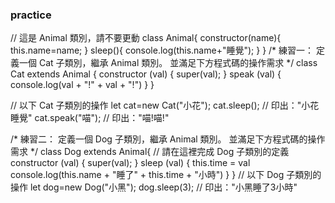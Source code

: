 ### practice
// 這是 Animal 類別，請不要更動
class Animal{
    constructor(name){
        this.name=name;
    }
    sleep(){
        console.log(this.name+"睡覺");
    }
}
/* 
練習一：
    定義一個 Cat 子類別，繼承 Animal 類別。
    並滿足下方程式碼的操作需求
*/
class Cat extends Animal {
    constructor (val) {
        super(val);
    }
    speak (val) {
        console.log(val + "!" + val + "!")
    }
}

// 以下 Cat 子類別的操作
let cat=new Cat("小花");
cat.sleep(); // 印出："小花睡覺"
cat.speak("喵"); // 印出："喵!喵!"

/*
練習二：
    定義一個 Dog 子類別，繼承 Animal 類別。
    並滿足下方程式碼的操作需求
*/
class Dog extends Animal{
    // 請在這裡完成 Dog 子類別的定義
    constructor (val) {
        super(val);
    }
    sleep (val) {
        this.time = val
        console.log(this.name + "睡了" + this.time + "小時")
    }
}
// 以下 Dog 子類別的操作
let dog=new Dog("小黑");
dog.sleep(3); // 印出："小黑睡了3小時"